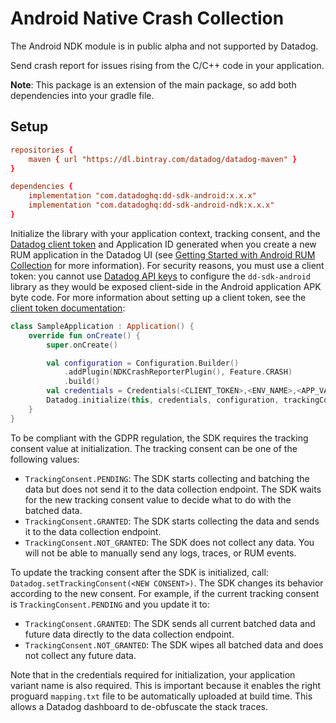 # Android Native Crash Collection

<div class="alert alert-info">The Android NDK module is in public alpha and not supported by Datadog.</div>

Send crash report for issues rising from the C/C++ code in your application.

**Note**: This package is an extension of the main package, so add both dependencies into your gradle file.

## Setup

```conf
repositories {
    maven { url "https://dl.bintray.com/datadog/datadog-maven" }
}

dependencies {
    implementation "com.datadoghq:dd-sdk-android:x.x.x"
    implementation "com.datadoghq:dd-sdk-android-ndk:x.x.x"
}
```

Initialize the library with your application context, tracking consent, and the [Datadog client token][1] and Application ID generated when you create a new RUM application in the Datadog UI (see [Getting Started with Android RUM Collection][3] for more information). For security reasons, you must use a client token: you cannot use [Datadog API keys][2] to configure the `dd-sdk-android` library as they would be exposed client-side in the Android application APK byte code. For more information about setting up a client token, see the [client token documentation][1]:

```kotlin
class SampleApplication : Application() {
    override fun onCreate() {
        super.onCreate()

        val configuration = Configuration.Builder()
            .addPlugin(NDKCrashReporterPlugin(), Feature.CRASH)
            .build()
        val credentials = Credentials(<CLIENT_TOKEN>,<ENV_NAME>,<APP_VARIANT_NAME>,<APPLICATION_ID>)
        Datadog.initialize(this, credentials, configuration, trackingConsent)
    }
}
```
To be compliant with the GDPR regulation, the SDK requires the tracking consent value at initialization.
The tracking consent can be one of the following values:

* `TrackingConsent.PENDING`: The SDK starts collecting and batching the data but does not send it to the data
  collection endpoint. The SDK waits for the new tracking consent value to decide what to do with the batched data.
* `TrackingConsent.GRANTED`: The SDK starts collecting the data and sends it to the data collection endpoint.
* `TrackingConsent.NOT_GRANTED`: The SDK does not collect any data. You will not be able to manually send any logs, traces, or
  RUM events.

To update the tracking consent after the SDK is initialized, call: `Datadog.setTrackingConsent(<NEW CONSENT>)`.
The SDK changes its behavior according to the new consent. For example, if the current tracking consent is `TrackingConsent.PENDING` and you update it to:

* `TrackingConsent.GRANTED`: The SDK sends all current batched data and future data directly to the data collection endpoint.
* `TrackingConsent.NOT_GRANTED`: The SDK wipes all batched data and does not collect any future data.

Note that in the credentials required for initialization, your application variant name is also required. This is important because it enables  the right proguard `mapping.txt` file to be automatically uploaded at build time. This allows a Datadog dashboard to de-obfuscate the stack traces.

[1]: https://docs.datadoghq.com/account_management/api-app-keys/#client-tokens
[2]: https://docs.datadoghq.com/account_management/api-app-keys/#api-keys
[3]: https://docs.datadoghq.com/real_user_monitoring/android/?tab=us
